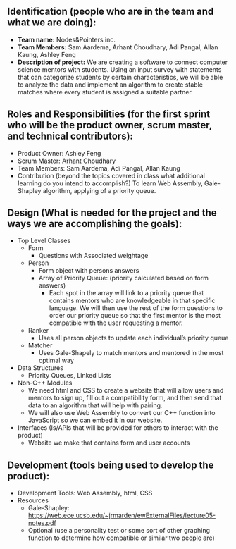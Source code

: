 ## Identification (people who are in the team and what we are doing):

- **Team name:**  Nodes&Pointers inc.
- **Team Members:** Sam Aardema, Arhant Choudhary, Adi Pangal, Allan Kaung, Ashley Feng
- **Description of project:** We are creating a software to connect computer science mentors with students. Using an input survey with statements that can categorize students by certain characteristics, we will be able to analyze the data and implement an algorithm to create stable matches where every student is assigned a suitable partner.

## Roles and Responsibilities (for the first sprint who will be the product owner, scrum master, and technical contributors):

- Product Owner: Ashley Feng
- Scrum Master: Arhant Choudhary
- Team Members: Sam Aardema, Adi Pangal, Allan Kaung
- Contribution (beyond the topics covered in class what additional learning do you intend to accomplish?) To learn Web Assembly, Gale-Shapley algorithm, applying of a priority queue.

## Design (What is needed for the project and the ways we are accomplishing the goals):

- Top Level Classes
    - Form
        - Questions with Associated weightage
    - Person
        - Form object with persons answers
        - Array of Priority Queue: (priority calculated based on form answers)
            - Each spot in the array will link to a priority queue that contains mentors who are knowledgeable in that specific language. We will then use the rest of the form questions to order our priority queue so that the first mentor is the most compatible with the user requesting a mentor.
    - Ranker
        - Uses all person objects to update each individual’s priority queue
    - Matcher
        - Uses Gale-Shapely to match mentors and mentored in the most optimal way
- Data Structures
    - Priority Queues, Linked Lists
- Non-C++ Modules
    - We need html and CSS to create a website that will allow users and mentors to sign up, fill out a compatibility form, and then send that data to an algorithm that will help with pairing.
    - We will also use Web Assembly to convert our C++ function into JavaScript so we can embed it in our website.
- Interfaces (Is/APIs that will be provided for others to interact with the product)
    - Website we make that contains form and user accounts

## Development (tools being used to develop the product):

- Development Tools: Web Assembly, html, CSS
- Resources
    - Gale-Shapley: https://web.ece.ucsb.edu/~jrmarden/ewExternalFiles/lecture05-notes.pdf
    - Optional (use a personality test or some sort of other graphing function to determine how compatible or similar two people are)
